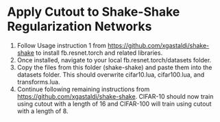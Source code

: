# Apply Cutout to Shake-Shake Regularization Networks

1. Follow Usage instruction 1 from https://github.com/xgastaldi/shake-shake to install fb.resnet.torch and related libraries.
2. Once installed, navigate to your local fb.resnet.torch/datasets folder.
3. Copy the files from this folder (shake-shake) and paste them into the datasets folder. This should overwrite cifar10.lua, cifar100.lua, and transforms.lua.
4. Continue following remaining instructions from https://github.com/xgastaldi/shake-shake. CIFAR-10 should now train using cutout with a length of 16 and CIFAR-100 will train using cutout with a length of 8.
